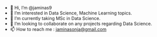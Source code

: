 - 👋 Hi, I’m @jaminas9
- 👀 I’m interested in Data Science, Machine Learning topics.
- 🌱 I’m currently taking MSc in Data Science.
- 💞️ I’m looking to collaborate on any projects regarding Data Science.
- 📫 How to reach me : jaminasonja@gmail.com

<!---
jaminas9/jaminas9 is a ✨ special ✨ repository because its `README.md` (this file) appears on your GitHub profile.
You can click the Preview link to take a look at your changes.
--->
